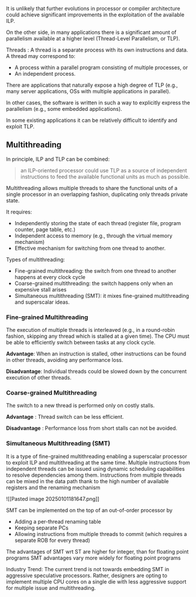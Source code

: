 It is unlikely that further evolutions in processor or compiler architecture could achieve significant improvements in the exploitation of the available ILP.

On the other side, in many applications there is a significant amount of parallelism available at a higher level (Thread-Level Parallelism, or TLP).

Threads : A thread is a separate process with its own instructions and data. A thread may correspond to:
- A process within a parallel program consisting of multiple processes, or
- An independent process.

There are applications that naturally expose a high degree of TLP (e.g., many server applications, OSs with multiple applications in parallel).

In other cases, the software is written in such a way to explicitly express the parallelism (e.g., some embedded applications).

In some existing applications it can be relatively difficult to identify and exploit TLP.

## Multithreading

In principle, ILP and TLP can be combined:

> an ILP-oriented processor could use TLP as a source of independent instructions to feed the available functional units as much as possible.

Multithreading allows multiple threads to share the functional units of a single processor in an overlapping fashion, duplicating only threads private state.

It requires: 
- Independently storing the state of each thread (register file, program counter, page table, etc.)
- Independent access to memory (e.g., through the virtual memory mechanism)
- Effective mechanism for switching from one thread to another.

Types of multithreading:
- Fine-grained multithreading: the switch from one thread to another happens at every clock cycle
- Coarse-grained multithreading: the switch happens only when an expensive stall arises
- Simultaneous multithreading (SMT): it mixes fine-grained multithreading and superscalar ideas.

### Fine-grained Multithreading

The execution of multiple threads is interleaved (e.g., in a round-robin fashion, skipping any thread which is stalled at a given time).
The CPU must be able to efficiently switch between tasks at any clock cycle.

**Advantage**: When an instruction is stalled, other instructions can be found in other threads, avoiding any performance loss.

**Disadvantage**: Individual threads could be slowed down by the concurrent execution of other threads.

### Coarse-grained Multithreading

The switch to a new thread is performed only on costly stalls.

**Advantage** : Thread switch can be less efficient.

**Disadvantage** : Performance loss from short stalls can not be avoided.

### Simultaneous Multithreading (SMT)
It is a type of fine-grained multithreading enabling a superscalar processor to exploit ILP and multithreading at the same time.
Multiple instructions from independent threads can be issued using dynamic scheduling capabilities to resolve dependencies among them.
Instructions from multiple threads can be mixed in the data path thank to the high number of available registers and the renaming mechanism

![[Pasted image 20250101181647.png]]

SMT can be implemented on the top of an out-of-order processor by 
- Adding a per-thread renaming table
- Keeping separate PCs
- Allowing instructions from multiple threads to commit (which requires a separate ROB for every thread)

The advantages of SMT wrt ST are higher for integer, than for floating point programs 
SMT advantages vary more widely for floating point programs

Industry Trend:
The current trend is not towards embedding SMT in aggressive speculative processors. 
Rather, designers are opting to implement multiple CPU cores on a single die with less aggressive support for multiple issue and multithreading.